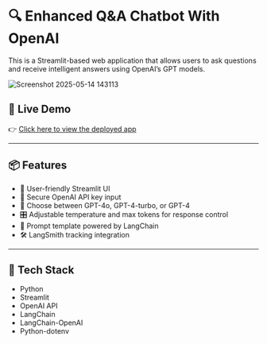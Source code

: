 # 🔍 Enhanced Q&A Chatbot With OpenAI

This is a Streamlit-based web application that allows users to ask questions and receive intelligent answers using OpenAI’s GPT models.





![Screenshot 2025-05-14 143113](https://github.com/user-attachments/assets/0b35f585-bfce-40c3-a5ff-82672cba2f96)



## 🚀 Live Demo

👉 [Click here to view the deployed app](https://openai-chat-bot-3o5t.onrender.com/)

---

## 📦 Features

- 📌 User-friendly Streamlit UI
- 🔐 Secure OpenAI API key input
- 🧠 Choose between GPT-4o, GPT-4-turbo, or GPT-4
- 🎛️ Adjustable temperature and max tokens for response control
- 📜 Prompt template powered by LangChain
- 🛠️ LangSmith tracking integration

---

## 🧰 Tech Stack

- Python
- Streamlit
- OpenAI API
- LangChain
- LangChain-OpenAI
- Python-dotenv


